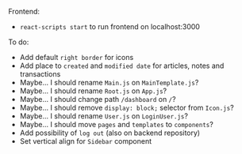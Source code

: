 Frontend:
- `react-scripts start` to run frontend on localhost:3000

To do:
- Add default `right border` for icons
- Add place to `created` and `modified date` for articles, notes and transactions
- Maybe... I should rename `Main.js` on `MainTemplate.js`?
- Maybe... I should rename `Root.js` on `App.js`?
- Maybe... I should change path `/dashboard` on `/`?
- Maybe... I should remove `display: block;` selector from `Icon.js`?
- Maybe... I should rename `User.js` on `LoginUser.js`?
- Maybe... I should move `pages` and `templates` to `components`?
- Add possibility of `log out` (also on backend repository)
- Set vertical align for `Sidebar` component
